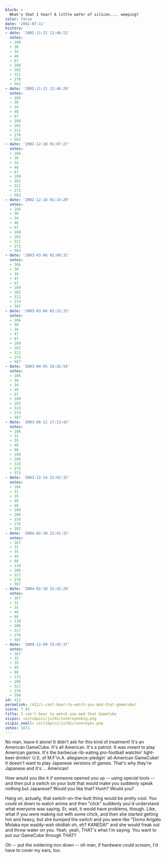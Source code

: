 ```yaml
---
blurb: >
  What's that I hear? A little wafer of silicon.... weeping?
color: false
date: '2002-07-11'
history:
- date: '2002-11-21 12:46:13'
  votes:
  - 166
  - 30
  - 34
  - 46
  - 67
  - 108
  - 202
  - 311
  - 270
  - 562
- date: '2002-11-21 12:46:29'
  votes:
  - 166
  - 30
  - 34
  - 46
  - 67
  - 108
  - 202
  - 311
  - 270
  - 562
- date: '2002-12-18 01:07:27'
  votes:
  - 166
  - 30
  - 34
  - 46
  - 67
  - 108
  - 202
  - 311
  - 272
  - 563
- date: '2002-12-18 01:14:20'
  votes:
  - 166
  - 30
  - 34
  - 46
  - 67
  - 108
  - 202
  - 311
  - 272
  - 563
- date: '2003-03-06 01:08:32'
  votes:
  - 166
  - 30
  - 34
  - 47
  - 67
  - 109
  - 202
  - 312
  - 274
  - 567
- date: '2003-03-06 01:23:33'
  votes:
  - 166
  - 30
  - 34
  - 47
  - 67
  - 109
  - 202
  - 312
  - 274
  - 567
- date: '2003-04-05 18:26:54'
  votes:
  - 166
  - 30
  - 34
  - 48
  - 67
  - 109
  - 203
  - 313
  - 274
  - 567
- date: '2003-08-12 17:13:42'
  votes:
  - 166
  - 31
  - 35
  - 48
  - 68
  - 109
  - 206
  - 315
  - 275
  - 573
- date: '2003-12-14 22:03:32'
  votes:
  - 166
  - 31
  - 35
  - 49
  - 68
  - 109
  - 206
  - 316
  - 276
  - 582
- date: '2004-02-10 21:41:32'
  votes:
  - 167
  - 31
  - 35
  - 49
  - 68
  - 110
  - 206
  - 317
  - 276
  - 587
- date: '2004-02-10 21:42:28'
  votes:
  - 167
  - 31
  - 35
  - 49
  - 68
  - 110
  - 206
  - 317
  - 276
  - 587
- date: '2009-12-09 15:45:37'
  votes:
  - 167
  - 32
  - 35
  - 49
  - 68
  - 111
  - 206
  - 321
  - 276
  - 590
id: 412
permalink: /412/i-cant-bear-to-watch-you-mod-that-gamecube/
score: 7.45
title: I can't bear to watch you mod that GameCube
vicpic: victimpics/jul02/covereyesbig.png
vicpic_small: victimpics/jul02/covereyes.png
votes: 1871
---
```


No man, leave it alone! It didn't ask for this kind of treatment! It's
an American GameCube. It's all American. It's a patriot. It was meant to
play American games. It's the barbecue rib-eating pro-football watchin'
light-beer drinkin' U.S. of M.F'in.A. allegiance-pledgin' all-American
GameCube! It doesn't want to play Japanese versions of games. That's why
they're Japanese and it's ... American!

How would you like it if someone opened you up -- using special tools --
and then put a switch on your butt that would make you suddenly speak
nothing but Japanese? Would you like that? Hunh? Would you?

Hang on, actually, that switch-on-the-butt thing would be pretty cool.
You could sit down to watch anime and then "click" suddenly you'd
understand what everyone was saying. Er, wait, it would have problems,
though. Like, what if you were making out with some chick, and then she
started getting hot and heavy, but she bumped the switch and you were
like "Domo Arigato Molaka eye waddy-wah obidiah oh, eh? KANEDA!" and she
would freak out and throw water on you. Yeah, yeah, THAT's what I'm
saying. You want to put our GameCube through THAT?

Oh -- put the soldering iron down -- oh man, if hardware could scream,
I'd have to cover my ears, too.